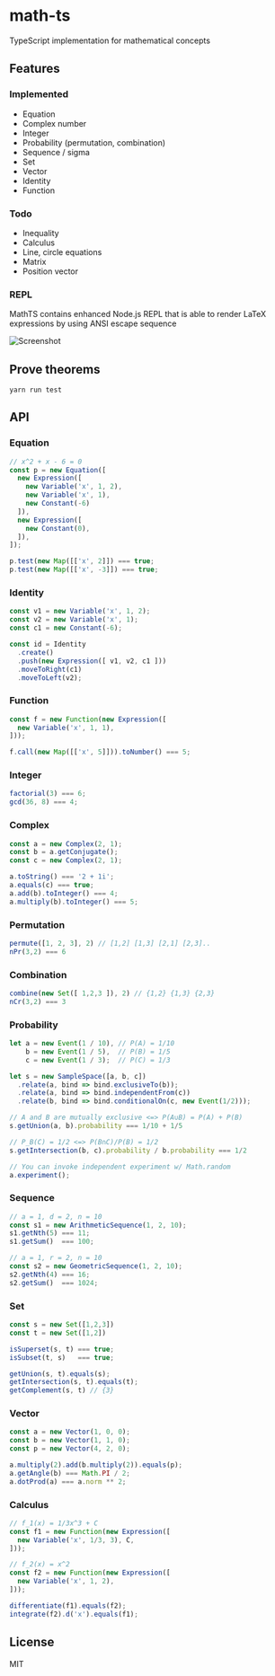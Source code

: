 # math-ts

TypeScript implementation for mathematical concepts

## Features
### Implemented
- Equation
- Complex number
- Integer
- Probability (permutation, combination)
- Sequence / sigma
- Set
- Vector
- Identity
- Function

### Todo
- Inequality
- Calculus
- Line, circle equations
- Matrix
- Position vector

### REPL
MathTS contains enhanced Node.js REPL that is able to render LaTeX expressions by using ANSI escape sequence

![Screenshot](https://user-images.githubusercontent.com/19276905/99181743-da2c7100-2773-11eb-9c11-8f915f54bea3.png)


## Prove theorems
```
yarn run test
```

## API

### Equation

```ts
// x^2 + x - 6 = 0
const p = new Equation([
  new Expression([
    new Variable('x', 1, 2),
    new Variable('x', 1),
    new Constant(-6)
  ]),
  new Expression([
    new Constant(0),
  ]),
]);

p.test(new Map([['x', 2]]) === true;
p.test(new Map([['x', -3]]) === true;
```

### Identity

```ts
const v1 = new Variable('x', 1, 2);
const v2 = new Variable('x', 1);
const c1 = new Constant(-6);

const id = Identity
  .create()
  .push(new Expression([ v1, v2, c1 ]))
  .moveToRight(c1)
  .moveToLeft(v2);
```

### Function

```ts
const f = new Function(new Expression([
  new Variable('x', 1, 1),
]));

f.call(new Map([['x', 5]])).toNumber() === 5;
```

### Integer

```ts
factorial(3) === 6;
gcd(36, 8) === 4;
```

### Complex

```ts
const a = new Complex(2, 1);
const b = a.getConjugate();
const c = new Complex(2, 1);

a.toString() === '2 + 1i';
a.equals(c) === true;
a.add(b).toInteger() === 4;
a.multiply(b).toInteger() === 5;
```

### Permutation

```ts
permute([1, 2, 3], 2) // [1,2] [1,3] [2,1] [2,3]..
nPr(3,2) === 6
```

### Combination 

```ts
combine(new Set([ 1,2,3 ]), 2) // {1,2} {1,3} {2,3}
nCr(3,2) === 3
```

### Probability

```ts
let a = new Event(1 / 10), // P(A) = 1/10
    b = new Event(1 / 5),  // P(B) = 1/5
    c = new Event(1 / 3);  // P(C) = 1/3

let s = new SampleSpace([a, b, c])
  .relate(a, bind => bind.exclusiveTo(b));
  .relate(a, bind => bind.independentFrom(c))
  .relate(b, bind => bind.conditionalOn(c, new Event(1/2)));

// A and B are mutually exclusive <=> P(A∪B) = P(A) + P(B)
s.getUnion(a, b).probability === 1/10 + 1/5

// P_B(C) = 1/2 <=> P(B∩C)/P(B) = 1/2
s.getIntersection(b, c).probability / b.probability === 1/2

// You can invoke independent experiment w/ Math.random
a.experiment();
```

### Sequence

```ts
// a = 1, d = 2, n = 10
const s1 = new ArithmeticSequence(1, 2, 10);
s1.getNth(5) === 11;
s1.getSum()  === 100;

// a = 1, r = 2, n = 10
const s2 = new GeometricSequence(1, 2, 10);
s2.getNth(4) === 16;
s2.getSum()  === 1024;
```

### Set

```ts
const s = new Set([1,2,3])
const t = new Set([1,2])

isSuperset(s, t) === true;
isSubset(t, s)   === true;

getUnion(s, t).equals(s);
getIntersection(s, t).equals(t);
getComplement(s, t) // {3}
```

### Vector

```ts
const a = new Vector(1, 0, 0);
const b = new Vector(1, 1, 0);
const p = new Vector(4, 2, 0);

a.multiply(2).add(b.multiply(2)).equals(p);
a.getAngle(b) === Math.PI / 2;
a.dotProd(a) === a.norm ** 2;
```

### Calculus

```ts
// f_1(x) = 1/3x^3 + C
const f1 = new Function(new Expression([
  new Variable('x', 1/3, 3), C,
]));

// f_2(x) = x^2
const f2 = new Function(new Expression([
  new Variable('x', 1, 2),
]));

differentiate(f1).equals(f2);
integrate(f2).d('x').equals(f1);
```

## License
MIT
